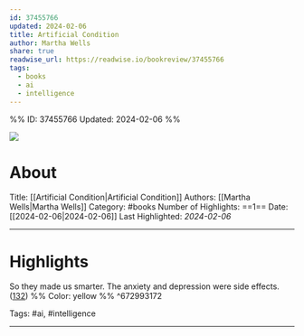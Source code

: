 ```yaml
---
id: 37455766
updated: 2024-02-06
title: Artificial Condition
author: Martha Wells
share: true
readwise_url: https://readwise.io/bookreview/37455766
tags:
  - books
  - ai
  - intelligence
---
```


%%
ID: 37455766
Updated: 2024-02-06
%%

![]( https://images-na.ssl-images-amazon.com/images/I/41ycG6lg%2BrL._SL500_.jpg)

# About
Title: [[Artificial Condition|Artificial Condition]]
Authors: [[Martha Wells|Martha Wells]]
Category: #books
Number of Highlights: ==1==
Date: [[2024-02-06|2024-02-06]]
Last Highlighted: *2024-02-06*

---

# Highlights

So they made us smarter. The anxiety and depression were side effects. ([132](https://readwise.io/to_kindle?action=open&asin=B075DGHHQL&location=132)) %% Color: yellow %% ^672993172

Tags: #ai, #intelligence

---